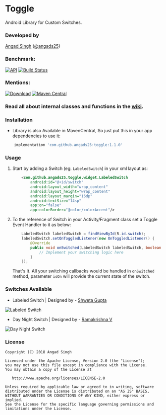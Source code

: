 # Toggle
Android Library for Custom Switches.

### Developed by
[Angad Singh](https://www.github.com/angads25) ([@angads25](https://www.twitter.com/angads25))

### Benchmark:
[![API](https://img.shields.io/badge/API-14%2B-brightgreen.svg?style=flat)](https://android-arsenal.com/api?level=14) [![Build Status](https://travis-ci.org/Angads25/android-toggle.svg?branch=develop)](https://travis-ci.org/Angads25/android-toggle)

### Mentions:
[![Download](https://api.bintray.com/packages/angads25/maven/Toggle/images/download.svg)](https://bintray.com/angads25/maven/Toggle/_latestVersion) [![Maven Central](https://maven-badges.herokuapp.com/maven-central/com.github.angads25/toggle/badge.svg)](https://maven-badges.herokuapp.com/maven-central/com.github.angads25/toggle)

### Read all about internal classes and functions in the [wiki](https://github.com/Angads25/android-toggle/wiki).

### Installation

* Library is also Available in MavenCentral, So just put this in your app dependencies to use it:
```gradle
    implementation 'com.github.angads25:toggle:1.1.0'
```

### Usage

1. Start by adding a Switch (eg. `LabeledSwitch`) in your xml layout as:

    ```xml
        <com.github.angads25.toggle.widget.LabeledSwitch
            android:id="@+id/switch"
            android:layout_width="wrap_content"
            android:layout_height="wrap_content"
            android:layout_margin="16dp"
            android:textSize="14sp"
            app:on="false"
            app:colorBorder="@color/colorAccent"/>
    ```

2. To the reference of Switch in your Activity/Fragment class set a Toggle Event Handler to it as below:

    ```java
        LabeledSwitch labeledSwitch = findViewById(R.id.switch);
        labeledSwitch.setOnToggledListener(new OnToggledListener() {
            @Override
            public void onSwitched(LabeledSwitch labeledSwitch, boolean isOn) {
                // Implement your switching logic here
            }
        });
    ```
    That's It. All your switching callbacks would be handled in `onSwitched` method, parameter `isOn` will provide the current state of the switch.
    
### Switches Available

* Labeled Switch | Designed by - [Shweta Gupta](https://dribbble.com/shwetagupta)

![Labeled Switch](https://raw.githubusercontent.com/Angads25/android-toggle/develop/screenshots/version%201/LabeledSwitch.png)

* Day Night Switch | Designed by - [Ramakrishna V](https://dribbble.com/RamakrishnaUX)

![Day Night Switch](https://raw.githubusercontent.com/Angads25/android-toggle/develop/screenshots/version%202/DayNightSwitch.gif)

### License
    Copyright (C) 2018 Angad Singh

    Licensed under the Apache License, Version 2.0 (the "License");
    you may not use this file except in compliance with the License.
    You may obtain a copy of the License at

       http://www.apache.org/licenses/LICENSE-2.0

    Unless required by applicable law or agreed to in writing, software
    distributed under the License is distributed on an "AS IS" BASIS,
    WITHOUT WARRANTIES OR CONDITIONS OF ANY KIND, either express or implied.
    See the License for the specific language governing permissions and
    limitations under the License.